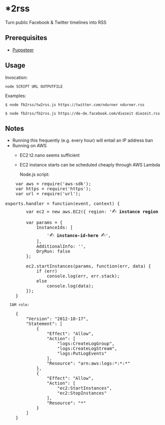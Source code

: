 *2rss
======

Turn public Facebook & Twitter timelines into RSS


Prerequisites
-------------
* [Puppeteer](https://github.com/GoogleChrome/puppeteer)

Usage
-----
Invocation:

    node SCRIPT URL OUTPUTFILE

Examples:

    $ node fb2rss/tw2rss.js https://twitter.com/ndurner ndurner.rss

    $ node fb2rss/fb2rss.js https://de-de.facebook.com/diezeit diezeit.rss

Notes
-----
 * Running this frequently (e.g. every hour) will entail an IP address ban
 * Running on AWS
    * EC2 t2.nano seems sufficient
    * EC2 instance starts can be scheduled cheaply through AWS Lambda
      
      Node.js script:
<pre>
    var aws = require('aws-sdk');
    var https = require('https');
    var url = require('url');
&nbsp;
exports.handler = function(event, context) {
        var ec2 = new aws.EC2({ region: '<span style="font-size: 25px">&#x270D;</span> <b>instance region here</b> <span style="font-size: 25px">&#x270D;</span>' });
        
        var params = {
            InstanceIds: [
                '<span style="font-size: 25px">&#x270D;</span> <b>instance-id-here</b> <span style="font-size: 25px">&#x270D;</span>',
            ],
            AdditionalInfo: '',
            DryRun: false
        };
        
        ec2.startInstances(params, function(err, data) {
            if (err)
                console.log(err, err.stack);
            else
                console.log(data);
        });    
    }
</pre>    
      IAM role:
<pre>
    {
        "Version": "2012-10-17",
        "Statement": [
            {
                "Effect": "Allow",
                "Action": [
                    "logs:CreateLogGroup",
                    "logs:CreateLogStream",
                    "logs:PutLogEvents"
                ],
                "Resource": "arn:aws:logs:*:*:*"
            },
            {
                "Effect": "Allow",
                "Action": [
                    "ec2:StartInstances",
                    "ec2:StopInstances"
                ],
                "Resource": "*"
            }
        ]
    }
</pre>

